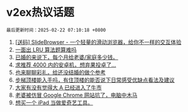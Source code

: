 # v2ex热议话题

`最后更新时间：2025-02-22 07:10:18 +0800`

1. [[送码] SlideBrowser - 一个轻量的滑动浏览器，给你不一样的交互体验](https://www.v2ex.com/t/1113107)
1. [一面出 LRU 算法题算难吗](https://www.v2ex.com/t/1113104)
1. [已婚的来说下，每个月给老婆/家庭多少钱。](https://www.v2ex.com/t/1113156)
1. [求推荐 4000 内的安卓机，想弃果投卓了…](https://www.v2ex.com/t/1113194)
1. [也来聊聊彩礼，给还没结婚的做个参考](https://www.v2ex.com/t/1113292)
1. [步梯顶楼能入手吗，有住顶楼的能否说下日常感受优缺点看法及建议](https://www.v2ex.com/t/1113244)
1. [大家有没有觉得大 A 已经进入了牛市](https://www.v2ex.com/t/1113205)
1. [老婆被仿冒 Google Chrome 网站坑了，电脑中木马](https://www.v2ex.com/t/1113249)
1. [想买一个 iPad 当做爱奇艺工具。](https://www.v2ex.com/t/1113125)

